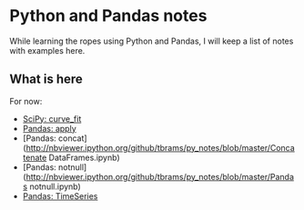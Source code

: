 # Python and Pandas notes

While learning the ropes using Python and Pandas, I will keep a list of notes with examples here. 

## What is here
For now: 
- [SciPy: curve_fit](http://nbviewer.ipython.org/github/tbrams/py_notes/blob/master/Curve%20Fitting%20with%20SciPy.ipynb)
- [Pandas: apply](http://nbviewer.ipython.org/github/tbrams/py_notes/blob/master/#)
- [Pandas: concat](http://nbviewer.ipython.org/github/tbrams/py_notes/blob/master/Concatenate DataFrames.ipynb)
- [Pandas: notnull](http://nbviewer.ipython.org/github/tbrams/py_notes/blob/master/Pandas notnull.ipynb)
- [Pandas: TimeSeries](http://nbviewer.ipython.org/github/tbrams/py_notes/blob/master/TimeSeries.ipynb) 


